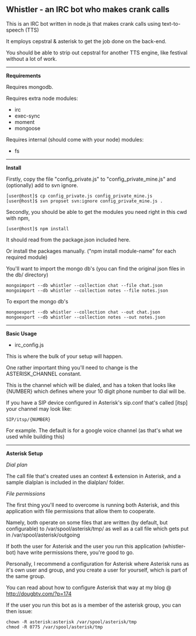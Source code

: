 Whistler - an IRC bot who makes crank calls
---

This is an IRC bot written in node.js that makes crank calls using text-to-speech (TTS)

It employs cepstral & asterisk to get the job done on the back-end.

You should be able to strip out cepstral for another TTS engine, like festival without a lot of work.

---
**Requirements**

Requires mongodb.

Requires extra node modules:
- irc
- exec-sync
- moment
- mongoose

Requires internal (should come with your node) modules:
- fs

---
**Install**

Firstly, copy the file "config_private.js" to "config_private_mine.js" and (optionally) add to svn ignore.

    [user@host]$ cp config_private.js config_private_mine.js
    [user@host]$ svn propset svn:ignore config_private_mine.js .

Secondly, you should be able to get the modules you need right in this cwd with npm, 

    [user@host]$ npm install

It should read from the package.json included here.

Or install the packages manually. ("npm install module-name" for each required module)

You'll want to import the mongo db's (you can find the original json files in the db/ directory)

    mongoimport --db whistler --collection chat --file chat.json
    mongoimport --db whistler --collection notes --file notes.json


To export the mongo db's

    mongoexport --db whistler --collection chat --out chat.json
    mongoexport --db whistler --collection notes --out notes.json

---
**Basic Usage**

- irc_config.js

This is where the bulk of your setup will happen. 

One rather important thing you'll need to change is the ASTERISK_CHANNEL constant.

This is the channel which will be dialed, and has a token that looks like {NUMBER} which defines where your 10 digit phone number to dial will be.

If you have a SIP device configured in Asterisk's sip.conf that's called [itsp] your channel may look like:

    SIP/itsp/{NUMBER}

For example. The default is for a google voice channel (as that's what we used while building this)

---
**Asterisk Setup**

*Dial plan*

The call file that's created uses an context & extension in Asterisk, and a sample dialplan is included in the dialplan/ folder.

*File permissions*

The first thing you'll need to overcome is running both Asterisk, and this application with file permissions that allow them to cooperate.

Namely, both operate on some files that are written (by default, but configurable) to /var/spool/asterisk/tmp/ as well as a call file which gets put in /var/spool/asterisk/outgoing

If both the user for Asterisk and the user you run this application (whistler-bot) have write permissions there, you're good to go.

Personally, I recommend a configuration for Asterisk where Asterisk runs as it's own user and group, and you create a user for yourself, which is part of the same group.

You can read about how to configure Asterisk that way at my blog @ http://dougbtv.com/?p=174

If the user you run this bot as is a member of the asterisk group, you can then issue:

    chown -R asterisk:asterisk /var/spool/asterisk/tmp
    chmod -R 0775 /var/spool/asterisk/tmp
